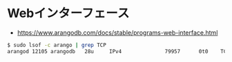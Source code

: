 # Webインターフェース

- https://www.arangodb.com/docs/stable/programs-web-interface.html

~~~bash
$ sudo lsof -c arango | grep TCP
arangod 12105 arangodb   28u     IPv4              79957      0t0    TCP localhost:8529 (LISTEN)
~~~

